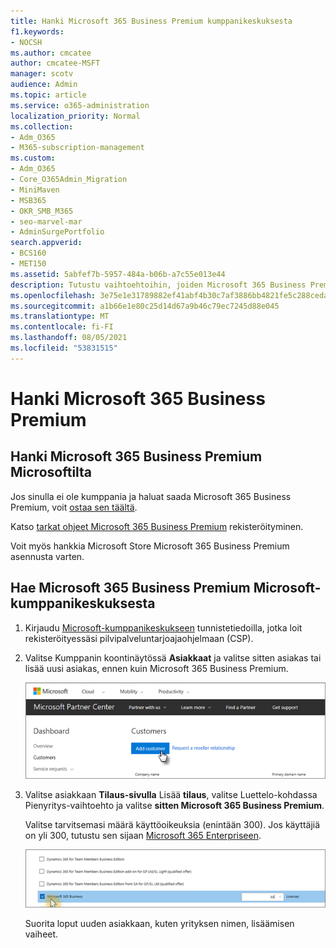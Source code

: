 ```yaml
---
title: Hanki Microsoft 365 Business Premium kumppanikeskuksesta
f1.keywords:
- NOCSH
ms.author: cmcatee
author: cmcatee-MSFT
manager: scotv
audience: Admin
ms.topic: article
ms.service: o365-administration
localization_priority: Normal
ms.collection:
- Adm_O365
- M365-subscription-management
ms.custom:
- Adm_O365
- Core_O365Admin_Migration
- MiniMaven
- MSB365
- OKR_SMB_M365
- seo-marvel-mar
- AdminSurgePortfolio
search.appverid:
- BCS160
- MET150
ms.assetid: 5abfef7b-5957-484a-b06b-a7c55e013e44
description: Tutustu vaihtoehtoihin, joiden Microsoft 365 Business Premium ja vaiheittaiset ohjeet sen ostamiseen Microsoft-kumppanikeskuksesta.
ms.openlocfilehash: 3e75e1e31789882ef41abf4b30c7af3886bb4821fe5c288ceda5af684ea8f854
ms.sourcegitcommit: a1b66e1e80c25d14d67a9b46c79ec7245d88e045
ms.translationtype: MT
ms.contentlocale: fi-FI
ms.lasthandoff: 08/05/2021
ms.locfileid: "53831515"
---
```

# <a name="get-microsoft-365-business-premium"></a>Hanki Microsoft 365 Business Premium

## <a name="get-microsoft-365-business-premium-from-microsoft"></a>Hanki Microsoft 365 Business Premium Microsoftilta

Jos sinulla ei ole kumppania ja haluat saada Microsoft 365 Business Premium, voit [ostaa sen täältä](https://www.microsoft.com/en-US/microsoft-365/business).

Katso [tarkat ohjeet Microsoft 365 Business Premium](sign-up.md) rekisteröityminen.

Voit myös hankkia Microsoft Store [](https://www.microsoft.com/en-us/store/locations/find-a-store?icid=en_US_Store_UH_FAS) Microsoft 365 Business Premium asennusta varten.
  
## <a name="get-microsoft-365-business-premium-from-microsoft-partner-center"></a>Hae Microsoft 365 Business Premium Microsoft-kumppanikeskuksesta

1. Kirjaudu [Microsoft-kumppanikeskukseen](https://go.microsoft.com/fwlink/p/?linkid=849910) tunnistetiedoilla, jotka loit rekisteröityessäsi pilvipalveluntarjoajaohjelmaan (CSP). 
    
2. Valitse Kumppanin koontinäytössä **Asiakkaat** ja valitse sitten asiakas tai lisää uusi asiakas, ennen kuin Microsoft 365 Business Premium.
    
    ![Lisää asiakas Microsoft-kumppanikeskuksessa.](../media/ec807d07-bbd2-411f-8fe1-c644cf9a3882.png)
  
3. Valitse asiakkaan **Tilaus-sivulla** Lisää **tilaus**, valitse Luettelo-kohdassa Pienyritys-vaihtoehto ja valitse **sitten Microsoft 365 Business Premium**.
    
    Valitse tarvitsemasi määrä käyttöoikeuksia (enintään 300). Jos käyttäjiä on yli 300, tutustu sen sijaan [Microsoft 365 Enterpriseen](../enterprise/index.yml). 
    
    ![Valitse Uusi tilaus -sivulla Pienyritys.](../media/52d99e89-2175-4974-84bb-dd626048541b.png)
  
    Suorita loput uuden asiakkaan, kuten yrityksen nimen, lisäämisen vaiheet.
